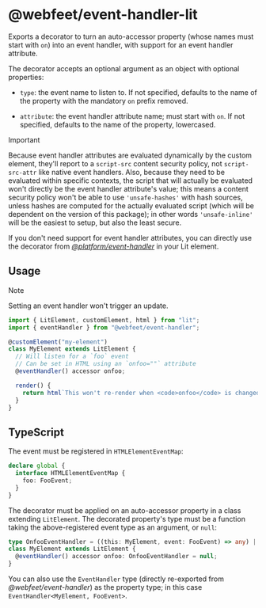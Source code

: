 # @webfeet/event-handler-lit

Exports a decorator to turn an auto-accessor property (whose names must start with `on`) into an event handler, with support for an event handler attribute.

The decorator accepts an optional argument as an object with optional properties:

- `type`: the event name to listen to. If not specified, defaults to the name of the property with the mandatory `on` prefix removed.

- `attribute`: the event handler attribute name; must start with `on`. If not specified, defaults to the name of the property, lowercased.

> [!IMPORTANT]
> Because event handler attributes are evaluated dynamically by the custom element, they'll report to a `script-src` content security policy, not `script-src-attr` like native event handlers.
> Also, because they need to be evaluated within specific contexts, the script that will actually be evaluated won't directly be the event handler attribute's value;
> this means a content security policy won't be able to use `'unsafe-hashes'` with hash sources, unless hashes are computed for the actually evaluated script (which will be dependent on the version of this package);
> in other words `'unsafe-inline'` will be the easiest to setup, but also the least secure.
>
> If you don't need support for event handler attributes, you can directly use the decorator from [_@platform/event-handler_](../core/README.md#decorator) in your Lit element.

## Usage

> [!NOTE]
> Setting an event handler won't trigger an update.

```js
import { LitElement, customElement, html } from "lit";
import { eventHandler } from "@webfeet/event-handler";

@customElement("my-element")
class MyElement extends LitElement {
  // Will listen for a `foo` event
  // Can be set in HTML using an `onfoo=""` attribute
  @eventHandler() accessor onfoo;

  render() {
    return html`This won't re-render when <code>onfoo</code> is changed.`;
  }
}
```

## TypeScript

The event must be registered in `HTMLElementEventMap`:

```ts
declare global {
  interface HTMLElementEventMap {
    foo: FooEvent;
  }
}
```

The decorator must be applied on an auto-accessor property in a class extending `LitElement`.
The decorated property's type must be a function taking the above-registered event type as an argument, or `null`:

```ts
type OnfooEventHandler = ((this: MyElement, event: FooEvent) => any) | null;
class MyElement extends LitElement {
  @eventHandler() accessor onfoo: OnfooEventHandler = null;
}
```

You can also use the `EventHandler` type (directly re-exported from _@webfeet/event-handler_) as the property type; in this case `EventHandler<MyElement, FooEvent>`.
